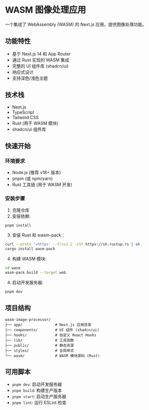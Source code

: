 # WASM 图像处理应用

一个集成了 WebAssembly (WASM) 的 Next.js 应用，提供图像处理功能。

## 功能特性

- 基于 Next.js 14 和 App Router
- 通过 Rust 实现的 WASM 集成
- 完整的 UI 组件库 (shadcn/ui)
- 响应式设计
- 支持深色/浅色主题

## 技术栈

- Next.js
- TypeScript
- Tailwind CSS
- Rust (用于 WASM 模块)
- shadcn/ui 组件库

## 快速开始

### 环境要求

- Node.js (推荐 v18+ 版本)
- pnpm (或 npm/yarn)
- Rust 工具链 (用于 WASM 开发)

### 安装步骤

1. 克隆仓库
2. 安装依赖:

```bash
pnpm install
```

3. 安装 Rust 和 wasm-pack：

```bash
curl --proto '=https' --tlsv1.2 -sSf https://sh.rustup.rs | sh
cargo install wasm-pack
```

4. 构建 WASM 模块:

```bash
cd wasm
wasm-pack build --target web
```

4. 启动开发服务器:

```bash
pnpm dev
```

## 项目结构

```
wasm-image-processor/
├── app/               # Next.js 应用目录
├── components/        # UI 组件 (shadcn/ui)
├── hooks/             # 自定义 React Hooks
├── lib/               # 工具函数
├── public/            # 静态资源
├── styles/            # 全局样式
└── wasm/              # WASM 模块源码 (Rust)
```

## 可用脚本

- `pnpm dev`: 启动开发服务器
- `pnpm build`: 构建生产版本
- `pnpm start`: 启动生产服务器
- `pnpm lint`: 运行 ESLint 检查
